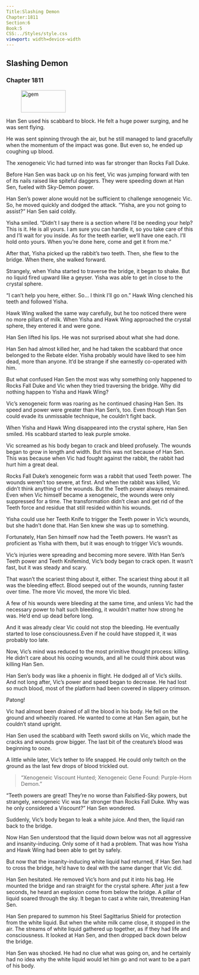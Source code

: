 ```yaml
---
Title:Slashing Demon 
Chapter:1811 
Section:6 
Book:5 
CSS:../Styles/style.css 
viewport: width=device-width
---
```

  
## Slashing Demon
### Chapter 1811
  
<figure>
	<img src="../Images/gem.gif" alt="gem" id="gem" width="120" height="60" />
</figure>
  

  
Han Sen used his scabbard to block. He felt a huge power surging, and he was sent flying.

He was sent spinning through the air, but he still managed to land gracefully when the momentum of the impact was gone. But even so, he ended up coughing up blood.

The xenogeneic Vic had turned into was far stronger than Rocks Fall Duke.

Before Han Sen was back up on his feet, Vic was jumping forward with ten of its nails raised like spiteful daggers. They were speeding down at Han Sen, fueled with Sky-Demon power.

Han Sen’s power alone would not be sufficient to challenge xenogeneic Vic. So, he moved quickly and dodged the attack. “Yisha, are you not going to assist?” Han Sen said coldly.

Yisha smiled. “Didn’t I say there is a section where I’d be needing your help? This is it. He is all yours. I am sure you can handle it, so you take care of this and I’ll wait for you inside. As for the teeth earlier, we’ll have one each. I’ll hold onto yours. When you’re done here, come and get it from me.”

After that, Yisha picked up the rabbit’s two teeth. Then, she flew to the bridge. When there, she walked forward.

Strangely, when Yisha started to traverse the bridge, it began to shake. But no liquid fired upward like a geyser. Yisha was able to get in close to the crystal sphere.

“I can’t help you here, either. So… I think I’ll go on.” Hawk Wing clenched his teeth and followed Yisha.

Hawk Wing walked the same way carefully, but he too noticed there were no more pillars of milk. When Yisha and Hawk Wing approached the crystal sphere, they entered it and were gone.

Han Sen lifted his lips. He was not surprised about what she had done.

Han Sen had almost killed her, and he had taken the scabbard that once belonged to the Rebate elder. Yisha probably would have liked to see him dead, more than anyone. It’d be strange if she earnestly co-operated with him.

But what confused Han Sen the most was why something only happened to Rocks Fall Duke and Vic when they tried traversing the bridge. Why did nothing happen to Yisha and Hawk Wing?

Vic’s xenogeneic form was roaring as he continued chasing Han Sen. Its speed and power were greater than Han Sen’s, too. Even though Han Sen could evade its unmissable technique, he couldn’t fight back.

When Yisha and Hawk Wing disappeared into the crystal sphere, Han Sen smiled. His scabbard started to leak purple smoke.

Vic screamed as his body began to crack and bleed profusely. The wounds began to grow in length and width. But this was not because of Han Sen. This was because when Vic had fought against the rabbit, the rabbit had hurt him a great deal.

Rocks Fall Duke’s xenogeneic form was a rabbit that used Teeth power. The wounds weren’t too severe, at first. And when the rabbit was killed, Vic didn’t think anything of the wounds. But the Teeth power always remained. Even when Vic himself became a xenogeneic, the wounds were only suppressed for a time. The transformation didn’t clean and get rid of the Teeth force and residue that still resided within his wounds.

Yisha could use her Teeth Knife to trigger the Teeth power in Vic’s wounds, but she hadn’t done that. Han Sen knew she was up to something.

Fortunately, Han Sen himself now had the Teeth powers. He wasn’t as proficient as Yisha with them, but it was enough to trigger Vic’s wounds.

Vic’s injuries were spreading and becoming more severe. With Han Sen’s Teeth power and Teeth Knifemind, Vic’s body began to crack open. It wasn’t fast, but it was steady and scary.

That wasn’t the scariest thing about it, either. The scariest thing about it all was the bleeding effect. Blood seeped out of the wounds, running faster over time. The more Vic moved, the more Vic bled.

A few of his wounds were bleeding at the same time, and unless Vic had the necessary power to halt such bleeding, it wouldn’t matter how strong he was. He’d end up dead before long.

And it was already clear Vic could not stop the bleeding. He eventually started to lose consciousness.Even if he could have stopped it, it was probably too late.

Now, Vic’s mind was reduced to the most primitive thought process: killing. He didn’t care about his oozing wounds, and all he could think about was killing Han Sen.

Han Sen’s body was like a phoenix in flight. He dodged all of Vic’s skills. And not long after, Vic’s power and speed began to decrease. He had lost so much blood, most of the platform had been covered in slippery crimson.

Patong!

Vic had almost been drained of all the blood in his body. He fell on the ground and wheezily roared. He wanted to come at Han Sen again, but he couldn’t stand upright.

Han Sen used the scabbard with Teeth sword skills on Vic, which made the cracks and wounds grow bigger. The last bit of the creature’s blood was beginning to ooze.

A little while later, Vic’s tether to life snapped. He could only twitch on the ground as the last few drops of blood trickled out. 

> “Xenogeneic Viscount Hunted; Xenogeneic Gene Found: Purple-Horn Demon.”

“Teeth powers are great! They’re no worse than Falsified-Sky powers, but strangely, xenogeneic Vic was far stronger than Rocks Fall Duke. Why was he only considered a Viscount?” Han Sen wondered.

Suddenly, Vic’s body began to leak a white juice. And then, the liquid ran back to the bridge.

Now Han Sen understood that the liquid down below was not all aggressive and insanity-inducing. Only some of it had a problem. That was how Yisha and Hawk Wing had been able to get by safely.

But now that the insanity-inducing white liquid had returned, if Han Sen had to cross the bridge, he’d have to deal with the same danger that Vic did.

Han Sen hesitated. He removed Vic’s horn and put it into his bag. He mounted the bridge and ran straight for the crystal sphere. After just a few seconds, he heard an explosion come from below the bridge. A pillar of liquid soared through the sky. It began to cast a white rain, threatening Han Sen.

Han Sen prepared to summon his Steel Sagittarius Shield for protection from the white liquid. But when the white milk came close, it stopped in the air. The streams of white liquid gathered up together, as if they had life and consciousness. It looked at Han Sen, and then dropped back down below the bridge.

Han Sen was shocked. He had no clue what was going on, and he certainly had no idea why the white liquid would let him go and not want to be a part of his body.